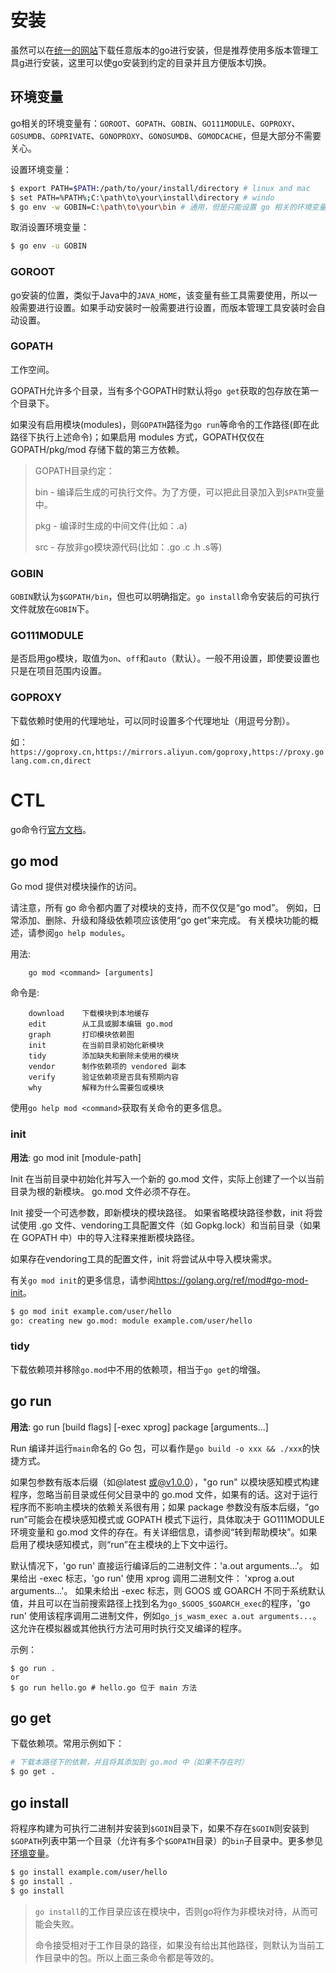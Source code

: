 # 安装

虽然可以在[统一的网站](https://studygolang.com/dl)下载任意版本的go进行安装，但是推荐使用多版本管理工具[g](https://github.com/voidint/g/)进行安装，这里可以使go安装到约定的目录并且方便版本切换。

## 环境变量

go相关的环境变量有：`GOROOT`、`GOPATH`、`GOBIN`、`GO111MODULE`、`GOPROXY`、`GOSUMDB`、`GOPRIVATE`、`GONOPROXY`、`GONOSUMDB`、`GOMODCACHE`，但是大部分不需要关心。

设置环境变量：

```sh
$ export PATH=$PATH:/path/to/your/install/directory # linux and mac
$ set PATH=%PATH%;C:\path\to\your\install\directory # windo
$ go env -w GOBIN=C:\path\to\your\bin # 通用，但是只能设置 go 相关的环境变量
```

取消设置环境变量：

```sh
$ go env -u GOBIN
```

### GOROOT

go安装的位置，类似于Java中的`JAVA_HOME`，该变量有些工具需要使用，所以一般需要进行设置。如果手动安装时一般需要进行设置，而版本管理工具安装时会自动设置。

### GOPATH

工作空间。

GOPATH允许多个目录，当有多个GOPATH时默认将`go get`获取的包存放在第一个目录下。

如果没有启用模块(modules)，则`GOPATH`路径为`go run`等命令的工作路径(即在此路径下执行上述命令)；如果启用 modules 方式，GOPATH仅仅在 GOPATH/pkg/mod 存储下载的第三方依赖。

> GOPATH目录约定：
>
> bin - 编译后生成的可执行文件。为了方便，可以把此目录加入到`$PATH`变量中。
>
> pkg - 编译时生成的中间文件(比如：.a)
>
> src - 存放非go模块源代码(比如：.go .c .h .s等)

### GOBIN

`GOBIN`默认为`$GOPATH/bin`，但也可以明确指定。`go install`命令安装后的可执行文件就放在`GOBIN`下。

### GO111MODULE

是否启用go模块，取值为`on`、`off`和`auto`（默认）。一般不用设置，即使要设置也只是在项目范围内设置。

### GOPROXY

下载依赖时使用的代理地址，可以同时设置多个代理地址（用逗号分割）。

如：`https://goproxy.cn,https://mirrors.aliyun.com/goproxy,https://proxy.golang.com.cn,direct`

# CTL

go命令行[官方文档](http://docscn.studygolang.com/cmd/go/)。

## go mod

Go mod 提供对模块操作的访问。

请注意，所有 go 命令都内置了对模块的支持，而不仅仅是“go mod”。 例如，日常添加、删除、升级和降级依赖项应该使用“go get”来完成。
有关模块功能的概述，请参阅`go help modules`。

用法:

        go mod <command> [arguments]

命令是:

        download    下载模块到本地缓存
        edit        从工具或脚本编辑 go.mod
        graph       打印模块依赖图
        init        在当前目录初始化新模块
        tidy        添加缺失和删除未使用的模块
        vendor      制作依赖项的 vendored 副本
        verify      验证依赖项是否具有预期内容
        why         解释为什么需要包或模块

使用`go help mod <command>`获取有关命令的更多信息。

### init

**用法**: go mod init [module-path]

Init 在当前目录中初始化并写入一个新的 go.mod 文件，实际上创建了一个以当前目录为根的新模块。 go.mod 文件必须不存在。

Init 接受一个可选参数，即新模块的模块路径。 如果省略模块路径参数，init 将尝试使用 .go 文件、vendoring工具配置文件（如 Gopkg.lock）和当前目录（如果在 GOPATH 中）中的导入注释来推断模块路径。

如果存在vendoring工具的配置文件，init 将尝试从中导入模块需求。

有关`go mod init`的更多信息，请参阅<https://golang.org/ref/mod#go-mod-init>。

```sh
$ go mod init example.com/user/hello
go: creating new go.mod: module example.com/user/hello
```

### tidy

下载依赖项并移除`go.mod`中不用的依赖项，相当于`go get`的增强。

## go run

**用法**: go run [build flags] [-exec xprog] package [arguments...]

Run 编译并运行`main`命名的 Go 包，可以看作是`go build -o xxx && ./xxx`的快捷方式。

如果包参数有版本后缀（如@latest 或@v1.0.0），"go run" 以模块感知模式构建程序，忽略当前目录或任何父目录中的 go.mod 文件，如果有的话。这对于运行程序而不影响主模块的依赖关系很有用；如果 package 参数没有版本后缀，“go run”可能会在模块感知模式或 GOPATH 模式下运行，具体取决于 GO111MODULE 环境变量和 go.mod 文件的存在。有关详细信息，请参阅“转到帮助模块”。如果启用了模块感知模式，则“run”在主模块的上下文中运行。

默认情况下，'go run' 直接运行编译后的二进制文件：'a.out arguments...'。
如果给出 -exec 标志，'go run' 使用 xprog 调用二进制文件： 'xprog a.out arguments...'。
如果未给出 -exec 标志，则 GOOS 或 GOARCH 不同于系统默认值，并且可以在当前搜索路径上找到名为`go_$GOOS_$GOARCH_exec`的程序，'go run' 使用该程序调用二进制文件，例如`go_js_wasm_exec a.out arguments...`。这允许在模拟器或其他执行方法可用时执行交叉编译的程序。

示例：

```shell
$ go run .
or
$ go run hello.go # hello.go 位于 main 方法
```

## go get

下载依赖项。常用示例如下：

```sh
# 下载本路径下的依赖，并且将其添加到 go.mod 中（如果不存在时）
$ go get .
```

## go install

将程序构建为可执行二进制并安装到`$GOIN`目录下，如果不存在`$GOIN`则安装到`$GOPATH`列表中第一个目录（允许有多个`$GOPATH`目录）的`bin`子目录中。更多参见[环境变量](#环境变量)。

```sh
$ go install example.com/user/hello
$ go install .
$ go install
```

> `go install`的工作目录应该在模块中，否则go将作为非模块对待，从而可能会失败。
>
> 命令接受相对于工作目录的路径，如果没有给出其他路径，则默认为当前工作目录中的包。所以上面三条命令都是等效的。

